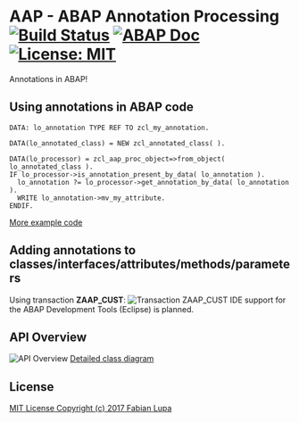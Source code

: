 # AAP - ABAP Annotation Processing [![Build Status](https://travis-ci.com/flaiker/abap-annotation-processing.svg?token=dqh3yJEMxtgMhb4syMRh&branch=master)](https://travis-ci.com/flaiker/abap-annotation-processing) [![ABAP Doc](https://img.shields.io/badge/ABAP%20Doc-latest-blue.svg)](https://flaiker.github.io/abap-annotation-processing/) [![License: MIT](https://img.shields.io/badge/License-MIT-yellow.svg)](https://opensource.org/licenses/MIT)
Annotations in ABAP!

## Using annotations in ABAP code
```abap
DATA: lo_annotation TYPE REF TO zcl_my_annotation.

DATA(lo_annotated_class) = NEW zcl_annotated_class( ).

DATA(lo_processor) = zcl_aap_proc_object=>from_object( lo_annotated_class ).
IF lo_processor->is_annotation_present_by_data( lo_annotation ).
  lo_annotation ?= lo_processor->get_annotation_by_data( lo_annotation ).
  WRITE lo_annotation->mv_my_attribute.
ENDIF.
```
[More example code](https://github.com/flaiker/abap-annotation-processing/tree/master/src/example)

## Adding annotations to classes/interfaces/attributes/methods/parameters
Using transaction **ZAAP_CUST**:
![Transaction ZAAP_CUST](https://github.com/flaiker/abap-annotation-processing/wiki/rendered/zaap_cust.PNG)
IDE support for the ABAP Development Tools (Eclipse) is planned.

## API Overview
![API Overview](https://github.com/flaiker/abap-annotation-processing/wiki/rendered/api-overview.png)
[Detailed class diagram](https://github.com/flaiker/abap-annotation-processing/wiki/rendered/api-detail.png)

## License
[MIT License Copyright (c) 2017 Fabian Lupa](LICENSE)
